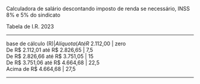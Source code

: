 Calculadora de salário descontando imposto de renda se necessário, INSS 8% e 5% do sindicato 
    

Tabela de I.R. 2023
________________________________________________________
base de cálculo (R$) 	             |   Alíquota (%) 
Até R$ 2.112,00  	                 |    zero 	              
De R$ 2.112,01 até R$ 2.826,65 	     |     7,5 	               
De R$ 2.826,66 até R$ 3.751,05 	     |     15 	              
De R$ 3.751,06 até R$ 4.664,68 	     |     22,5 	           
Acima de R$ 4.664,68 	             |     27,5                
________________________________________________________


